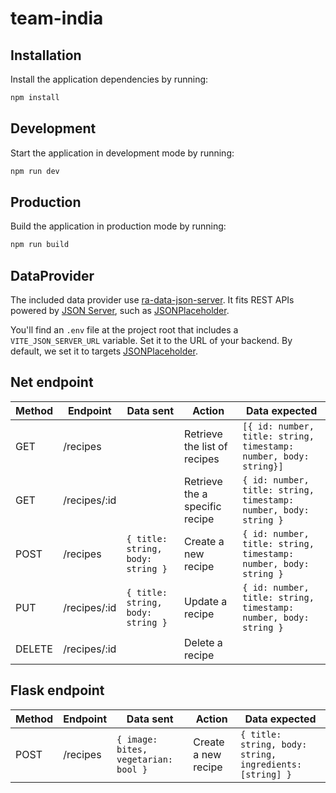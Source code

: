 # team-india

## Installation

Install the application dependencies by running:

```sh
npm install
```

## Development

Start the application in development mode by running:

```sh
npm run dev
```

## Production

Build the application in production mode by running:

```sh
npm run build
```

## DataProvider

The included data provider use [ra-data-json-server](https://github.com/marmelab/react-admin/tree/master/packages/ra-data-json-server). It fits REST APIs powered by [JSON Server](https://github.com/typicode/json-server), such as [JSONPlaceholder](https://jsonplaceholder.typicode.com/).

You'll find an `.env` file at the project root that includes a `VITE_JSON_SERVER_URL` variable. Set it to the URL of your backend. By default, we set it to targets [JSONPlaceholder](https://jsonplaceholder.typicode.com/).

## Net endpoint

| Method | Endpoint     | Data sent                         | Action                         | Data expected                                                     |
| ------ | ------------ | --------------------------------- | ------------------------------ | ----------------------------------------------------------------- |
| GET    | /recipes     |                                   | Retrieve the list of recipes   | `[{ id: number, title: string, timestamp: number, body: string}]` |
| GET    | /recipes/:id |                                   | Retrieve the a specific recipe | `{ id: number, title: string, timestamp: number, body: string }`  |
| POST   | /recipes     | `{ title: string, body: string }` | Create a new recipe            | `{ id: number, title: string, timestamp: number, body: string }`  |
| PUT    | /recipes/:id | `{ title: string, body: string }` | Update a recipe                | `{ id: number, title: string, timestamp: number, body: string }`  |
| DELETE | /recipes/:id |                                   | Delete a recipe                |

## Flask endpoint

| Method | Endpoint | Data sent                            | Action              | Data expected                                            |
| ------ | -------- | ------------------------------------ | ------------------- | -------------------------------------------------------- |
| POST   | /recipes | `{ image: bites, vegetarian: bool }` | Create a new recipe | `{ title: string, body: string, ingredients: [string] }` |
